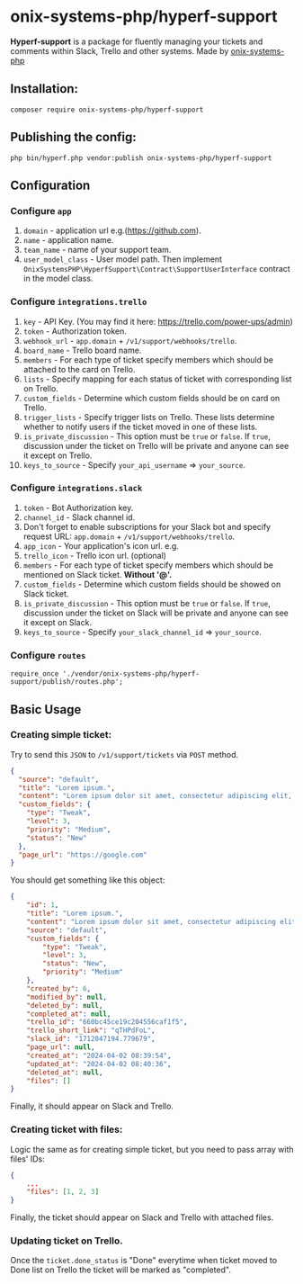 # onix-systems-php/hyperf-support

**Hyperf-support** is a package for fluently managing your tickets and comments within Slack, Trello and other systems. Made by [onix-systems-php](https://github.com/onix-systems-php)

## Installation:
```shell
composer require onix-systems-php/hyperf-support
```
## Publishing the config:
```shell
php bin/hyperf.php vendor:publish onix-systems-php/hyperf-support
```
## Configuration

### Configure `app`
1. `domain` - application url e.g.(https://github.com).
2. `name` - application name.
3. `team_name` - name of your support team.
4. `user_model_class` - User model path. Then implement `OnixSystemsPHP\HyperfSupport\Contract\SupportUserInterface` contract in the model class.

### Configure `integrations.trello`
1. `key` - API Key. (You may find it here: https://trello.com/power-ups/admin)
2. `token` - Authorization token.
3. `webhook_url` - `app.domain` + `/v1/support/webhooks/trello`.
4. `board_name` - Trello board name.
5. `members` - For each type of ticket specify members which should be attached to the card on Trello.
6. `lists` - Specify mapping for each status of ticket with corresponding list on Trello.
7. `custom_fields` - Determine which custom fields should be on card on Trello.
8. `trigger_lists` - Specify trigger lists on Trello. These lists determine whether to notify users if the ticket moved in one of these lists.
9. `is_private_discussion` - This option must be `true` or `false`. If `true`, discussion under the ticket on Trello will be private and anyone can see it except on Trello.
10. `keys_to_source` - Specify `your_api_username` => `your_source`.

### Configure `integrations.slack`
1. `token` - Bot Authorization key.
2. `channel_id` - Slack channel id.
3. Don't forget to enable subscriptions for your Slack bot and specify request URL: `app.domain` + `/v1/support/webhooks/trello`.
4. `app_icon` - Your application's icon url. e.g.
5. `trello_icon` - Trello icon url. (optional)
6. `members` - For each type of ticket specify members which should be mentioned on Slack ticket. **Without '@'.**
7. `custom_fields` - Determine which custom fields should be showed on Slack ticket.
8. `is_private_discussion` - This option must be `true` or `false`. If `true`, discussion under the ticket on Slack will be private and anyone can see it except on Slack.
9. `keys_to_source` - Specify `your_slack_channel_id` => `your_source`.

### Configure `routes`
`require_once './vendor/onix-systems-php/hyperf-support/publish/routes.php';`

## Basic Usage

### Creating simple ticket:
Try to send this `JSON` to `/v1/support/tickets` via `POST` method.
```json
{
  "source": "default",
  "title": "Lorem ipsum.",
  "content": "Lorem ipsum dolor sit amet, consectetur adipiscing elit, sed do eiusmod tempor incididunt ut labore et dolore magna aliqua. Ut enim ad minim veniam, quis nostrud exercitation ullamco laboris nisi ut aliquip ex ea commodo consequat. Duis aute irure dolor in reprehenderit in voluptate velit esse cillum dolore eu fugiat nulla pariatur.",
  "custom_fields": {
    "type": "Tweak",
    "level": 3,
    "priority": "Medium",
    "status": "New"
  },
  "page_url": "https://google.com"
}
```
You should get something like this object:
```json
{
    "id": 1,
    "title": "Lorem ipsum.",
    "content": "Lorem ipsum dolor sit amet, consectetur adipiscing elit, sed do eiusmod tempor incididunt ut labore et dolore magna aliqua. Ut enim ad minim veniam, quis nostrud exercitation ullamco laboris nisi ut aliquip ex ea commodo consequat. Duis aute irure dolor in reprehenderit in voluptate velit esse cillum dolore eu fugiat nulla pariatur.",
    "source": "default",
    "custom_fields": {
        "type": "Tweak",
        "level": 3,
        "status": "New",
        "priority": "Medium"
    },
    "created_by": 6,
    "modified_by": null,
    "deleted_by": null,
    "completed_at": null,
    "trello_id": "660bc45ce19c204556caf1f5",
    "trello_short_link": "qTHPdFoL",
    "slack_id": "1712047194.779679",
    "page_url": null,
    "created_at": "2024-04-02 08:39:54",
    "updated_at": "2024-04-02 08:40:36",
    "deleted_at": null,
    "files": []
}
```
Finally, it should appear on Slack and Trello.

### Creating ticket with files:
Logic the same as for creating simple ticket, but you need to pass array with files' IDs:
```json
{
    ...
    "files": [1, 2, 3]
}
```
Finally, the ticket should appear on Slack and Trello with attached files.

### Updating ticket on Trello.
Once the `ticket.done_status` is "Done" everytime when ticket moved to Done list on Trello the ticket will be marked as "completed".
